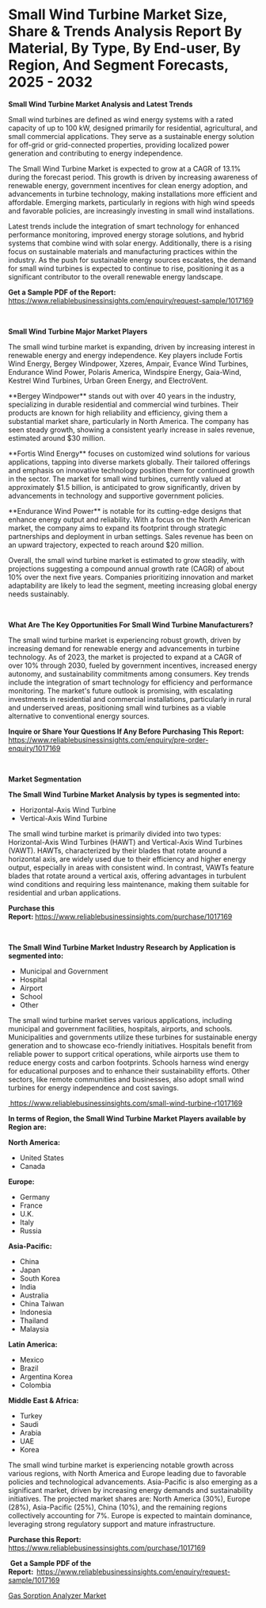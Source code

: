<p><h1>Small Wind Turbine Market Size, Share & Trends Analysis Report By Material, By Type, By End-user, By Region, And Segment Forecasts, 2025 - 2032</h1></p><p><strong>Small Wind Turbine Market Analysis and Latest Trends</strong></p>
<p><p>Small wind turbines are defined as wind energy systems with a rated capacity of up to 100 kW, designed primarily for residential, agricultural, and small commercial applications. They serve as a sustainable energy solution for off-grid or grid-connected properties, providing localized power generation and contributing to energy independence.</p><p>The Small Wind Turbine Market is expected to grow at a CAGR of 13.1% during the forecast period. This growth is driven by increasing awareness of renewable energy, government incentives for clean energy adoption, and advancements in turbine technology, making installations more efficient and affordable. Emerging markets, particularly in regions with high wind speeds and favorable policies, are increasingly investing in small wind installations.</p><p>Latest trends include the integration of smart technology for enhanced performance monitoring, improved energy storage solutions, and hybrid systems that combine wind with solar energy. Additionally, there is a rising focus on sustainable materials and manufacturing practices within the industry. As the push for sustainable energy sources escalates, the demand for small wind turbines is expected to continue to rise, positioning it as a significant contributor to the overall renewable energy landscape.</p></p>
<p><strong>Get a Sample PDF of the Report:&nbsp;</strong> <a href="https://www.reliablebusinessinsights.com/enquiry/request-sample/1017169?utm_campaign=3259&utm_medium=2&utm_source=Github&utm_content=ia&utm_term=10042025&utm_id=small-wind-turbine">https://www.reliablebusinessinsights.com/enquiry/request-sample/1017169</a></p>
<p>&nbsp;</p>
<p><strong>Small Wind Turbine Major Market Players</strong></p>
<p><p>The small wind turbine market is expanding, driven by increasing interest in renewable energy and energy independence. Key players include Fortis Wind Energy, Bergey Windpower, Xzeres, Ampair, Evance Wind Turbines, Endurance Wind Power, Polaris America, Windspire Energy, Gaia-Wind, Kestrel Wind Turbines, Urban Green Energy, and ElectroVent.</p><p>**Bergey Windpower** stands out with over 40 years in the industry, specializing in durable residential and commercial wind turbines. Their products are known for high reliability and efficiency, giving them a substantial market share, particularly in North America. The company has seen steady growth, showing a consistent yearly increase in sales revenue, estimated around $30 million.</p><p>**Fortis Wind Energy** focuses on customized wind solutions for various applications, tapping into diverse markets globally. Their tailored offerings and emphasis on innovative technology position them for continued growth in the sector. The market for small wind turbines, currently valued at approximately $1.5 billion, is anticipated to grow significantly, driven by advancements in technology and supportive government policies.</p><p>**Endurance Wind Power** is notable for its cutting-edge designs that enhance energy output and reliability. With a focus on the North American market, the company aims to expand its footprint through strategic partnerships and deployment in urban settings. Sales revenue has been on an upward trajectory, expected to reach around $20 million.</p><p>Overall, the small wind turbine market is estimated to grow steadily, with projections suggesting a compound annual growth rate (CAGR) of about 10% over the next five years. Companies prioritizing innovation and market adaptability are likely to lead the segment, meeting increasing global energy needs sustainably.</p></p>
<p>&nbsp;</p>
<p><strong>What Are The Key Opportunities For Small Wind Turbine Manufacturers?</strong></p>
<p><p>The small wind turbine market is experiencing robust growth, driven by increasing demand for renewable energy and advancements in turbine technology. As of 2023, the market is projected to expand at a CAGR of over 10% through 2030, fueled by government incentives, increased energy autonomy, and sustainability commitments among consumers. Key trends include the integration of smart technology for efficiency and performance monitoring. The market's future outlook is promising, with escalating investments in residential and commercial installations, particularly in rural and underserved areas, positioning small wind turbines as a viable alternative to conventional energy sources.</p></p>
<p><strong>Inquire or Share Your Questions If Any Before Purchasing This Report:</strong> <a href="https://www.reliablebusinessinsights.com/enquiry/pre-order-enquiry/1017169?utm_campaign=3259&utm_medium=2&utm_source=Github&utm_content=ia&utm_term=10042025&utm_id=small-wind-turbine">https://www.reliablebusinessinsights.com/enquiry/pre-order-enquiry/1017169</a></p>
<p>&nbsp;</p>
<p><strong>Market Segmentation</strong></p>
<p><strong>The Small Wind Turbine Market Analysis by types is segmented into:</strong></p>
<p><ul><li>Horizontal-Axis Wind Turbine</li><li>Vertical-Axis Wind Turbine</li></ul></p>
<p><p>The small wind turbine market is primarily divided into two types: Horizontal-Axis Wind Turbines (HAWT) and Vertical-Axis Wind Turbines (VAWT). HAWTs, characterized by their blades that rotate around a horizontal axis, are widely used due to their efficiency and higher energy output, especially in areas with consistent wind. In contrast, VAWTs feature blades that rotate around a vertical axis, offering advantages in turbulent wind conditions and requiring less maintenance, making them suitable for residential and urban applications.</p></p>
<p><strong>Purchase this Report:&nbsp;</strong><a href="https://www.reliablebusinessinsights.com/purchase/1017169?utm_campaign=3259&utm_medium=2&utm_source=Github&utm_content=ia&utm_term=10042025&utm_id=small-wind-turbine">https://www.reliablebusinessinsights.com/purchase/1017169</a></p>
<p>&nbsp;</p>
<p><strong>The Small Wind Turbine Market Industry Research by Application is segmented into:</strong></p>
<p><ul><li>Municipal and Government</li><li>Hospital</li><li>Airport</li><li>School</li><li>Other</li></ul></p>
<p><p>The small wind turbine market serves various applications, including municipal and government facilities, hospitals, airports, and schools. Municipalities and governments utilize these turbines for sustainable energy generation and to showcase eco-friendly initiatives. Hospitals benefit from reliable power to support critical operations, while airports use them to reduce energy costs and carbon footprints. Schools harness wind energy for educational purposes and to enhance their sustainability efforts. Other sectors, like remote communities and businesses, also adopt small wind turbines for energy independence and cost savings.</p></p>
<p><a href="https://www.reliablebusinessinsights.com/small-wind-turbine-r1017169?utm_campaign=3259&utm_medium=2&utm_source=Github&utm_content=ia&utm_term=10042025&utm_id=small-wind-turbine">&nbsp;https://www.reliablebusinessinsights.com/small-wind-turbine-r1017169</a></p>
<p><strong>In terms of Region, the Small Wind Turbine Market Players available by Region are:</strong></p>
<p>
    <p> <strong> North America: </strong>
        <ul>
            <li>United States</li>
            <li>Canada</li>
        </ul>
        </p> 
    <p> <strong> Europe: </strong>
        <ul>
            <li>Germany</li>
            <li>France</li>
            <li>U.K.</li>
            <li>Italy</li>
            <li>Russia</li>
        </ul>
        </p> 
    <p> <strong> Asia-Pacific: </strong>
        <ul>
            <li>China</li>
            <li>Japan</li>
            <li>South Korea</li>
            <li>India</li>
            <li>Australia</li>
            <li>China Taiwan</li>
            <li>Indonesia</li>
            <li>Thailand</li>
            <li>Malaysia</li>
        </ul>
        </p> 
    <p> <strong> Latin America: </strong>
        <ul>
            <li>Mexico</li>
            <li>Brazil</li>
            <li>Argentina Korea</li>
            <li>Colombia</li>
        </ul>
        </p> 
    <p> <strong> Middle East & Africa: </strong>
        <ul>
            <li>Turkey</li>
            <li>Saudi</li>
            <li>Arabia</li>
            <li>UAE</li>
            <li>Korea</li>
        </ul>
    </p>
    </p>
<p><p>The small wind turbine market is experiencing notable growth across various regions, with North America and Europe leading due to favorable policies and technological advancements. Asia-Pacific is also emerging as a significant market, driven by increasing energy demands and sustainability initiatives. The projected market shares are: North America (30%), Europe (28%), Asia-Pacific (25%), China (10%), and the remaining regions collectively accounting for 7%. Europe is expected to maintain dominance, leveraging strong regulatory support and mature infrastructure.</p></p>
<p><strong>Purchase this Report: </strong><a href="https://www.reliablebusinessinsights.com/purchase/1017169?utm_campaign=3259&utm_medium=2&utm_source=Github&utm_content=ia&utm_term=10042025&utm_id=small-wind-turbine">https://www.reliablebusinessinsights.com/purchase/1017169</a></p>
<p>&nbsp;<strong>Get a Sample PDF of the Report:&nbsp;&nbsp;</strong><a href="https://www.reliablebusinessinsights.com/enquiry/request-sample/1017169?utm_campaign=3259&utm_medium=2&utm_source=Github&utm_content=ia&utm_term=10042025&utm_id=small-wind-turbine">https://www.reliablebusinessinsights.com/enquiry/request-sample/1017169</a></p>
<p><strong></strong></p>
<p><p><a href="https://github.com/hirtzhulstsq/Market-Research-Report-List-1/blob/main/gas-sorption-analyzer-market.md?utm_campaign=3259&utm_medium=2&utm_source=Github&utm_content=ia&utm_term=10042025&utm_id=small-wind-turbine">Gas Sorption Analyzer Market</a></p></p>